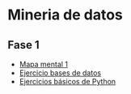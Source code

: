 # Mineria de datos

## Fase 1

- [Mapa mental 1](https://github.com/ReneSRuiz/Mineria_de_datos/blob/main/MapaMental_1_1941452.pdf)
- [Ejercicio bases de datos](https://github.com/ReneSRuiz/Mineria_de_datos/blob/main/Equipo_11-Ejercicio%20base%20de%20datos.pdf)
- [Ejercicios básicos de Python](https://github.com/ReneSRuiz/Mineria_de_datos/blob/main/Ej_Python_1941452.ipynb)
